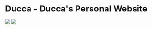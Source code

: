 # Ducca - Ducca's Personal Website

![](https://img.shields.io/github/repo-size/caodoc/web-calculator?style="flat-square"&color="94a4ff")
![](https://img.shields.io/github/last-commit/caodoc/web-calculator?style="flat-square"&color="94a4ff")